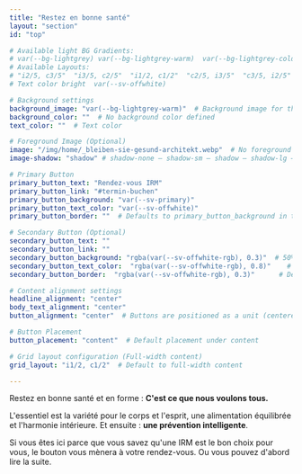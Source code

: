 ```yaml
---
title: "Restez en bonne santé"
layout: "section"
id: "top"

# Available light BG Gradients: 
# var(--bg-lightgrey) var(--bg-lightgrey-warm)  var(--bg-lightgrey-cold)  var(--bg-white-gradient) var(--bg-warm-dark-gradient)
# Available Layouts: 
# "i2/5, c3/5"  "i3/5, c2/5"  "i1/2, c1/2"  "c2/5, i3/5"  "c3/5, i2/5"  "c1/2, i1/2"  "c1/1"
# Text color bright  var(--sv-offwhite)

# Background settings
background_image: "var(--bg-lightgrey-warm)"  # Background image for the section 
background_color: ""  # No background color defined
text_color: ""  # Text color

# Foreground Image (Optional)
image: "/img/home/_bleiben-sie-gesund-architekt.webp"  # No foreground image defined
image-shadow: "shadow" # shadow-none – shadow-sm – shadow – shadow-lg – large shadow 

# Primary Button
primary_button_text: "Rendez-vous IRM"
primary_button_link: "#termin-buchen"
primary_button_background: "var(--sv-primary)"
primary_button_text_color: "var(--sv-offwhite)"
primary_button_border: ""  # Defaults to primary_button_background in the partial

# Secondary Button (Optional)
secondary_button_text: ""
secondary_button_link: ""
secondary_button_background: "rgba(var(--sv-offwhite-rgb), 0.3)"  # 50% transparent off-white
secondary_button_text_color:  "rgba(var(--sv-offwhite-rgb), 0.8)"    # Defaults to `primary_button_background` if left empty
secondary_button_border:  "rgba(var(--sv-offwhite-rgb), 0.3)"      # Defaults to `primary_button_text_color` if left empty (inverted colors)

# Content alignment settings
headline_alignment: "center"
body_text_alignment: "center"
button_alignment: "center"  # Buttons are positioned as a unit (centered by default)

# Button Placement
button_placement: "content"  # Default placement under content

# Grid layout configuration (Full-width content)
grid_layout: "i1/2, c1/2"  # Default to full-width content

---
```


Restez en bonne santé et en forme : **C'est ce que nous voulons tous.**

L'essentiel est la variété pour le corps et l'esprit, une alimentation équilibrée et l'harmonie intérieure. Et ensuite : **une prévention intelligente**.

Si vous êtes ici parce que vous savez qu'une IRM est le bon choix pour vous, le bouton vous mènera à votre rendez-vous. Ou vous pouvez d'abord lire la suite.
